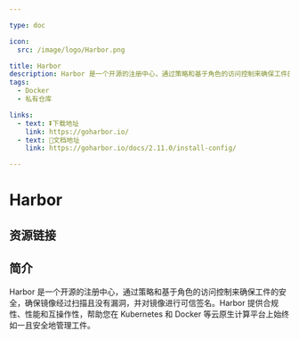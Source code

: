 ```yaml
---

type: doc

icon:
  src: /image/logo/Harbor.png

title: Harbor
description: Harbor 是一个开源的注册中心，通过策略和基于角色的访问控制来确保工件的安全，确保镜像经过扫描且没有漏洞，并对镜像进行可信签名。Harbor 提供合规性、性能和互操作性，帮助您在 Kubernetes 和 Docker 等云原生计算平台上始终如一且安全地管理工件。
tags:
  - Docker
  - 私有仓库

links:
  - text: ⏬下载地址
    link: https://goharbor.io/
  - text: 📖文档地址
    link: https://goharbor.io/docs/2.11.0/install-config/

---
```


<ShowLogo />

# Harbor

<ShowTags />

<ShowBreadcrumb />

## 资源链接

<ShowLinks />

## 简介

Harbor 是一个开源的注册中心，通过策略和基于角色的访问控制来确保工件的安全，确保镜像经过扫描且没有漏洞，并对镜像进行可信签名。Harbor 提供合规性、性能和互操作性，帮助您在 Kubernetes 和 Docker 等云原生计算平台上始终如一且安全地管理工件。
